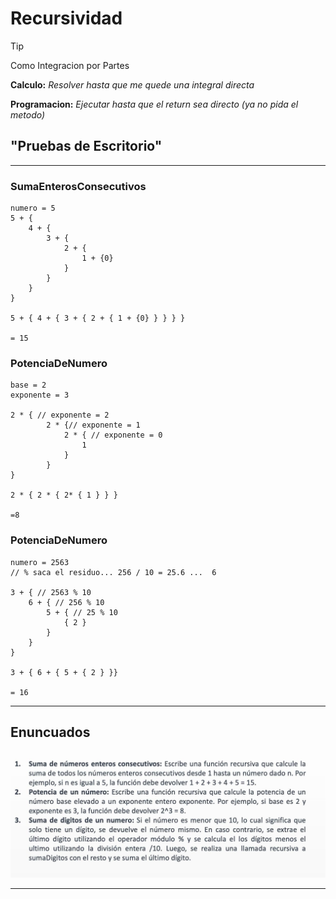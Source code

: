 
# Recursividad 
> [!TIP]
> Como Integracion por Partes

**Calculo:**  _Resolver hasta que me quede una integral directa_

**Programacion:** _Ejecutar hasta que el return sea directo 
                    (ya no pida el metodo)_
 

## "Pruebas de Escritorio"

---

### SumaEnterosConsecutivos

``` 
numero = 5
5 + {
    4 + {
        3 + {
            2 + {
                1 + {0}
            }
        } 
    } 
}

5 + { 4 + { 3 + { 2 + { 1 + {0} } } } }

= 15
```

### PotenciaDeNumero

```
base = 2
exponente = 3

2 * { // exponente = 2
        2 * {// exponente = 1
            2 * { // exponente = 0
                1
            }
        }
}

2 * { 2 * { 2* { 1 } } }

=8

```
### PotenciaDeNumero

```
numero = 2563 
// % saca el residuo... 256 / 10 = 25.6 ...  6

3 + { // 2563 % 10
    6 + { // 256 % 10 
        5 + { // 25 % 10
            { 2 }
        }
    }
}

3 + { 6 + { 5 + { 2 } }}

= 16
```


--- 

## Enuncuados

![img.png](img.png)

----

